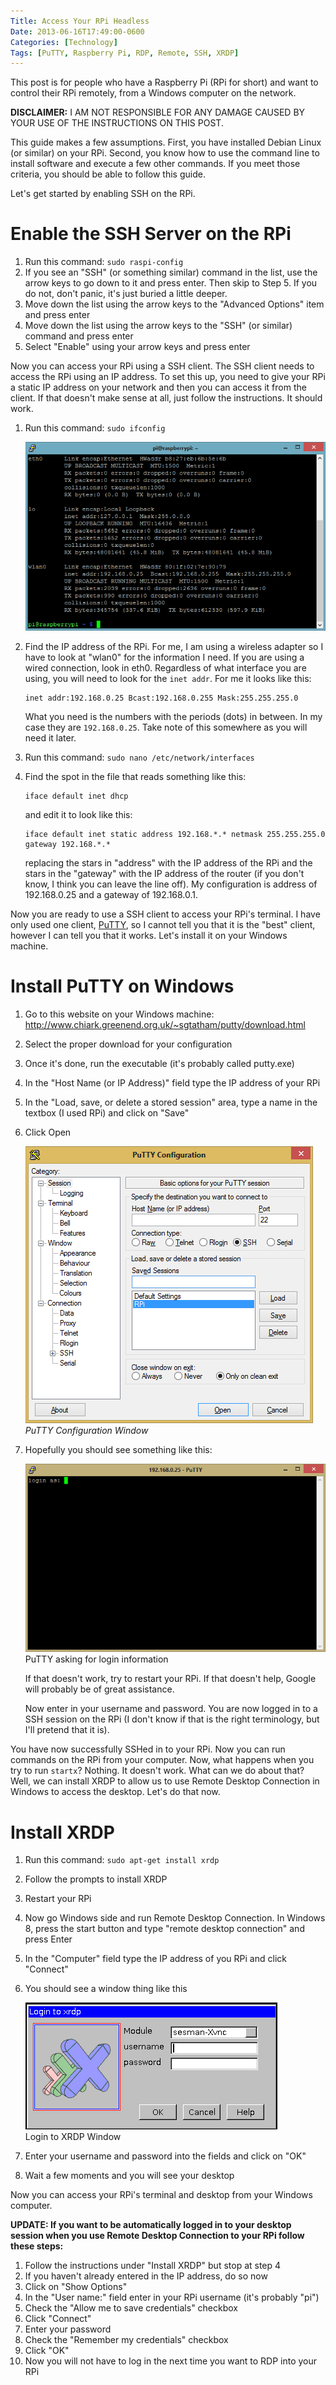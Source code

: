 ```yaml
---
Title: Access Your RPi Headless
Date: 2013-06-16T17:49:00-0600
Categories: [Technology]
Tags: [PuTTY, Raspberry Pi, RDP, Remote, SSH, XRDP]
---
```


This post is for people who have a Raspberry Pi (RPi for short) and want to
control their RPi remotely, from a Windows computer on the network.

**DISCLAIMER:** I AM NOT RESPONSIBLE FOR ANY DAMAGE CAUSED BY YOUR USE OF THE
INSTRUCTIONS ON THIS POST.

This guide makes a few assumptions. First, you have installed Debian Linux (or
similar) on your RPi.  Second, you know how to use the command line to install
software and execute a few other commands. If you meet those criteria, you
should be able to follow this guide.

Let's get started by enabling SSH on the RPi.

Enable the SSH Server on the RPi
================================

1.  Run this command: `sudo raspi-config`
2.  If you see an "SSH" (or something similar) command in the list, use the
    arrow keys to go down to it and press enter. Then skip to Step 5. If you do
    not, don't panic, it's just buried a little deeper.
3.  Move down the list using the arrow keys to the "Advanced Options" item and
    press enter
4.  Move down the list using the arrow keys to the "SSH" (or similar) command
    and press enter
5.  Select "Enable" using your arrow keys and press enter

Now you can access your RPi using a SSH client. The SSH client needs to access
the RPi using an IP address. To set this up, you need to give your RPi a static
IP address on your network and then you can access it from the client. If that
doesn't make sense at all, just follow the instructions. It should work.

1.  Run this command: `sudo ifconfig`

    [![Output of `ifconfig`](./images/putty-to-rpi-1.png)](./images/putty-to-rpi-1.png)

2.  Find the IP address of the RPi. For me, I am using a wireless adapter so I
    have to look at "wlan0" for the information I need. If you are using a wired
    connection, look in eth0. Regardless of what interface you are using, you
    will need to look for the `inet addr`. For me it looks like this:

        inet addr:192.168.0.25 Bcast:192.168.0.255 Mask:255.255.255.0

    What you need is the numbers with the periods (dots) in between. In my case
    they are `192.168.0.25`. Take note of this somewhere as you will need it
    later.

3.  Run this command: `sudo nano /etc/network/interfaces`
4.  Find the spot in the file that reads something like this:

        iface default inet dhcp

    and edit it to look like this:

        iface default inet static address 192.168.*.* netmask 255.255.255.0 gateway 192.168.*.*

    replacing the stars in "address" with the IP address of the RPi and the
    stars in the "gateway" with the IP address of the router (if you don't know,
    I think you can leave the line off). My configuration is address of
    192.168.0.25 and a gateway of 192.168.0.1.

Now you are ready to use a SSH client to access your RPi's terminal. I have only
used one client,
[PuTTY](http://www.chiark.greenend.org.uk/~sgtatham/putty/download.html
"PuTTY"), so I cannot tell you that it is the "best" client, however I can tell
you that it works. Let's install it on your Windows machine.

Install PuTTY on Windows
========================

1.  Go to this website on your Windows machine:
    <http://www.chiark.greenend.org.uk/~sgtatham/putty/download.html>
2.  Select the proper download for your configuration
3.  Once it's done, run the executable (it's probably called putty.exe)
4.  In the "Host Name (or IP Address)" field type the IP address of your RPi
5.  In the "Load, save, or delete a stored session" area, type a name in the
    textbox (I used RPi) and click on "Save"
6.  Click Open

    [![PuTTY Configuration Window](./images/putty-config-1.png)](./images/putty-config-1.png)<br>
    *PuTTY Configuration Window*

7.  Hopefully you should see something like this:

    [![PuTTY asking for login information](./images/login-as-putty-1.png)](./images/login-as-putty-1.png)<br>
    PuTTY asking for login information

    If that doesn't work, try to restart your RPi. If that doesn't help, Google
    will probably be of great assistance.

    Now enter in your username and password. You are now logged in to a SSH
    session on the RPi (I don't know if that is the right terminology, but I'll
    pretend that it is).

You have now successfully SSHed in to your RPi. Now you can run commands on the
RPi from your computer. Now, what happens when you try to run `startx`? Nothing.
It doesn't work. What can we do about that? Well, we can install XRDP to allow
us to use Remote Desktop Connection in Windows to access the desktop. Let's do
that now.

Install XRDP
============

1.  Run this command: `sudo apt-get install xrdp`
2.  Follow the prompts to install XRDP
3.  Restart your RPi
4.  Now go Windows side and run Remote Desktop Connection. In Windows 8, press
    the start button and type "remote desktop connection" and press Enter
5.  In the "Computer" field type the IP address of you RPi and click "Connect"
6.  You should see a window thing like this

    [![Login to XRDP Window](./images/login-to-xrdp-1.png)](./images/login-to-xrdp-1.png)<br>
    Login to XRDP Window
7.  Enter your username and password into the fields and click on "OK"
8.  Wait a few moments and you will see your desktop

Now you can access your RPi's terminal and desktop from your Windows computer.

**UPDATE: If you want to be automatically logged in to your desktop session when
you use Remote Desktop Connection to your RPi follow these steps:**

1.  Follow the instructions under "Install XRDP" but stop at step 4
2.  If you haven't already entered in the IP address, do so now
3.  Click on "Show Options"
4.  In the "User name:" field enter in your RPi username (it's probably "pi")
5.  Check the "Allow me to save credentials" checkbox
6.  Click "Connect"
7.  Enter your password
8.  Check the "Remember my credentials" checkbox
9.  Click "OK"
10. Now you will not have to log in the next time you want to RDP into your RPi
